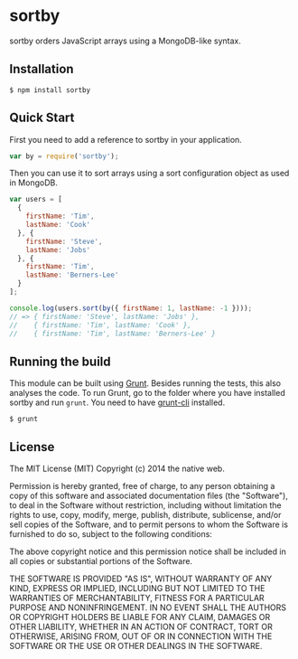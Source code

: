 # sortby

sortby orders JavaScript arrays using a MongoDB-like syntax.

## Installation

    $ npm install sortby

## Quick Start

First you need to add a reference to sortby in your application.

```javascript
var by = require('sortby');
```

Then you can use it to sort arrays using a sort configuration object as used in MongoDB.

```javascript
var users = [
  {
    firstName: 'Tim',
    lastName: 'Cook'
  }, {
    firstName: 'Steve',
    lastName: 'Jobs'
  }, {
    firstName: 'Tim',
    lastName: 'Berners-Lee'
  }
];

console.log(users.sort(by({ firstName: 1, lastName: -1 })));
// => { firstName: 'Steve', lastName: 'Jobs' },
//    { firstName: 'Tim', lastName: 'Cook' },
//    { firstName: 'Tim', lastName: 'Berners-Lee' }
```

## Running the build

This module can be built using [Grunt](http://gruntjs.com/). Besides running the tests, this also analyses the code. To run Grunt, go to the folder where you have installed sortby and run `grunt`. You need to have [grunt-cli](https://github.com/gruntjs/grunt-cli) installed.

    $ grunt

## License

The MIT License (MIT)
Copyright (c) 2014 the native web.

Permission is hereby granted, free of charge, to any person obtaining a copy of this software and associated documentation files (the "Software"), to deal in the Software without restriction, including without limitation the rights to use, copy, modify, merge, publish, distribute, sublicense, and/or sell copies of the Software, and to permit persons to whom the Software is furnished to do so, subject to the following conditions:

The above copyright notice and this permission notice shall be included in all copies or substantial portions of the Software.

THE SOFTWARE IS PROVIDED "AS IS", WITHOUT WARRANTY OF ANY KIND, EXPRESS OR IMPLIED, INCLUDING BUT NOT LIMITED TO THE WARRANTIES OF MERCHANTABILITY, FITNESS FOR A PARTICULAR PURPOSE AND NONINFRINGEMENT. IN NO EVENT SHALL THE AUTHORS OR COPYRIGHT HOLDERS BE LIABLE FOR ANY CLAIM, DAMAGES OR OTHER LIABILITY, WHETHER IN AN ACTION OF CONTRACT, TORT OR OTHERWISE, ARISING FROM, OUT OF OR IN CONNECTION WITH THE SOFTWARE OR THE USE OR OTHER DEALINGS IN THE SOFTWARE.
